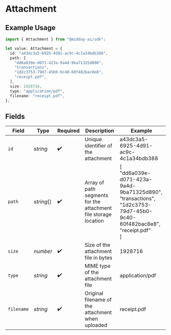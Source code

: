 # Attachment

## Example Usage

```typescript
import { Attachment } from "@midday-ai/sdk";

let value: Attachment = {
  id: "a43dc3a5-6925-4d91-ac9c-4c1a34bdb388",
  path: [
    "dd6a039e-d071-423a-9a4d-9ba71325d890",
    "transactions",
    "1d2c3753-79d7-45b0-9c40-60f482bac8e8",
    "receipt.pdf",
  ],
  size: 1928716,
  type: "application/pdf",
  filename: "receipt.pdf",
};
```

## Fields

| Field                                                                                                             | Type                                                                                                              | Required                                                                                                          | Description                                                                                                       | Example                                                                                                           |
| ----------------------------------------------------------------------------------------------------------------- | ----------------------------------------------------------------------------------------------------------------- | ----------------------------------------------------------------------------------------------------------------- | ----------------------------------------------------------------------------------------------------------------- | ----------------------------------------------------------------------------------------------------------------- |
| `id`                                                                                                              | *string*                                                                                                          | :heavy_check_mark:                                                                                                | Unique identifier of the attachment                                                                               | a43dc3a5-6925-4d91-ac9c-4c1a34bdb388                                                                              |
| `path`                                                                                                            | *string*[]                                                                                                        | :heavy_check_mark:                                                                                                | Array of path segments for the attachment file storage location                                                   | [<br/>"dd6a039e-d071-423a-9a4d-9ba71325d890",<br/>"transactions",<br/>"1d2c3753-79d7-45b0-9c40-60f482bac8e8",<br/>"receipt.pdf"<br/>] |
| `size`                                                                                                            | *number*                                                                                                          | :heavy_check_mark:                                                                                                | Size of the attachment file in bytes                                                                              | 1928716                                                                                                           |
| `type`                                                                                                            | *string*                                                                                                          | :heavy_check_mark:                                                                                                | MIME type of the attachment file                                                                                  | application/pdf                                                                                                   |
| `filename`                                                                                                        | *string*                                                                                                          | :heavy_check_mark:                                                                                                | Original filename of the attachment when uploaded                                                                 | receipt.pdf                                                                                                       |